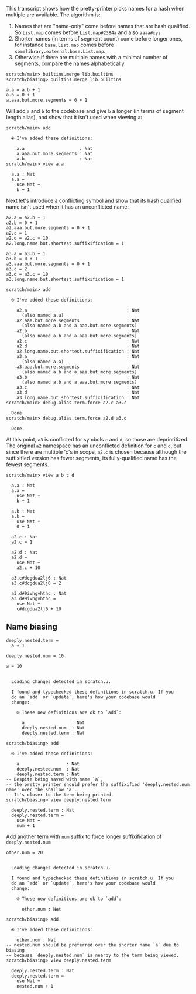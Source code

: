 This transcript shows how the pretty-printer picks names for a hash when multiple are available. The algorithm is:

1.  Names that are "name-only" come before names that are hash qualified. So `List.map` comes before `List.map#2384a` and also `aaaa#xyz`.
2.  Shorter names (in terms of segment count) come before longer ones, for instance `base.List.map` comes before `somelibrary.external.base.List.map`.
3.  Otherwise if there are multiple names with a minimal number of segments, compare the names alphabetically.

``` ucm :hide
scratch/main> builtins.merge lib.builtins
scratch/biasing> builtins.merge lib.builtins
```

``` unison :hide
a.a = a.b + 1
a.b = 0 + 1
a.aaa.but.more.segments = 0 + 1
```

Will add `a` and `b` to the codebase and give `b` a longer (in terms of segment length alias), and show that it isn't used when viewing `a`:

``` ucm
scratch/main> add

  ⍟ I've added these definitions:

    a.a                     : Nat
    a.aaa.but.more.segments : Nat
    a.b                     : Nat
scratch/main> view a.a

  a.a : Nat
  a.a =
    use Nat +
    b + 1
```

Next let's introduce a conflicting symbol and show that its hash qualified name isn't used when it has an unconflicted name:

``` unison :hide
a2.a = a2.b + 1
a2.b = 0 + 1
a2.aaa.but.more.segments = 0 + 1
a2.c = 1
a2.d = a2.c + 10
a2.long.name.but.shortest.suffixification = 1

a3.a = a3.b + 1
a3.b = 0 + 1
a3.aaa.but.more.segments = 0 + 1
a3.c = 2
a3.d = a3.c + 10
a3.long.name.but.shortest.suffixification = 1
```

``` ucm
scratch/main> add

  ⍟ I've added these definitions:

    a2.a                                      : Nat
      (also named a.a)
    a2.aaa.but.more.segments                  : Nat
      (also named a.b and a.aaa.but.more.segments)
    a2.b                                      : Nat
      (also named a.b and a.aaa.but.more.segments)
    a2.c                                      : Nat
    a2.d                                      : Nat
    a2.long.name.but.shortest.suffixification : Nat
    a3.a                                      : Nat
      (also named a.a)
    a3.aaa.but.more.segments                  : Nat
      (also named a.b and a.aaa.but.more.segments)
    a3.b                                      : Nat
      (also named a.b and a.aaa.but.more.segments)
    a3.c                                      : Nat
    a3.d                                      : Nat
    a3.long.name.but.shortest.suffixification : Nat
scratch/main> debug.alias.term.force a2.c a3.c

  Done.
scratch/main> debug.alias.term.force a2.d a3.d

  Done.
```

At this point, `a3` is conflicted for symbols `c` and `d`, so those are deprioritized.
The original `a2` namespace has an unconflicted definition for `c` and `d`, but since there are multiple 'c's in scope,
`a2.c` is chosen because although the suffixified version has fewer segments, its fully-qualified name has the fewest segments.

``` ucm
scratch/main> view a b c d

  a.a : Nat
  a.a =
    use Nat +
    b + 1

  a.b : Nat
  a.b =
    use Nat +
    0 + 1

  a2.c : Nat
  a2.c = 1

  a2.d : Nat
  a2.d =
    use Nat +
    a2.c + 10

  a3.c#dcgdua2lj6 : Nat
  a3.c#dcgdua2lj6 = 2

  a3.d#9ivhgvhthc : Nat
  a3.d#9ivhgvhthc =
    use Nat +
    c#dcgdua2lj6 + 10
```

## Name biasing

``` unison
deeply.nested.term =
  a + 1

deeply.nested.num = 10

a = 10
```

``` ucm :added-by-ucm

  Loading changes detected in scratch.u.

  I found and typechecked these definitions in scratch.u. If you
  do an `add` or `update`, here's how your codebase would
  change:

    ⍟ These new definitions are ok to `add`:
    
      a                  : Nat
      deeply.nested.num  : Nat
      deeply.nested.term : Nat
```

``` ucm
scratch/biasing> add

  ⍟ I've added these definitions:

    a                  : Nat
    deeply.nested.num  : Nat
    deeply.nested.term : Nat
-- Despite being saved with name `a`,
-- the pretty printer should prefer the suffixified 'deeply.nested.num name' over the shallow 'a'.
-- It's closer to the term being printed.
scratch/biasing> view deeply.nested.term

  deeply.nested.term : Nat
  deeply.nested.term =
    use Nat +
    num + 1
```

Add another term with `num` suffix to force longer suffixification of `deeply.nested.num`

``` unison
other.num = 20
```

``` ucm :added-by-ucm

  Loading changes detected in scratch.u.

  I found and typechecked these definitions in scratch.u. If you
  do an `add` or `update`, here's how your codebase would
  change:

    ⍟ These new definitions are ok to `add`:
    
      other.num : Nat
```

``` ucm
scratch/biasing> add

  ⍟ I've added these definitions:

    other.num : Nat
-- nested.num should be preferred over the shorter name `a` due to biasing
-- because `deeply.nested.num` is nearby to the term being viewed.
scratch/biasing> view deeply.nested.term

  deeply.nested.term : Nat
  deeply.nested.term =
    use Nat +
    nested.num + 1
```
